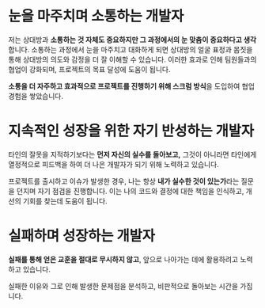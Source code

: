 # 눈을 마주치며 소통하는 개발자

저는 상대방과 **소통하는 것 자체도 중요하지만 그 과정에서의 눈 맞춤이 중요하다고 생각**합니다. 
소통하는 과정에서 눈을 마주치고 대화하게 되면 상대방의 얼굴 표정과 몸짓을 통해 상대방의 의도와 감정을 더 잘 이해할 수 있습니다.
이러한 효과로 인해 팀원들과의 협업이 강화되며, 프로젝트의 목표 달성에 도움이 됩니다.

**소통을 더 자주하고 효과적으로 프로젝트를 진행하기 위해 스크럼 방식**을 도입하여 협업 경험을 쌓았습니다.

# 지속적인 성장을 위한 자기 반성하는 개발자

타인의 잘못을 지적하기보다는 **먼저 자신의 실수를 돌아보고,** 그것이 아니라면 타인에게 열정적으로 피드백을 하여 더 나은 개발자가 되기 위해 노력하고 있습니다.

프로젝트를 출시하고 이슈가 발생한 경우, 나는 항상 **내가 실수한 것이 있는가**라는 질문을 던지며 자기 점검을 진행합니다. 이는 나의 코드와 결정에 대한 책임을 인식하고, 개선의 기회를 찾는데 도움이 됩니다.

# 실패하며 성장하는 개발자

**실패를 통해 얻은 교훈을 절대로 무시하지 않고**, 앞으로 나아가는 데에 활용하려고 노력하고 있습니다.

실패한 이유와 그로 인해 발생한 문제점을 분석하고, 비판적으로 돌아보는 시간을 가집니다.
